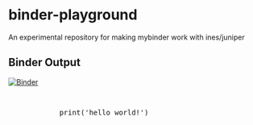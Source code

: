 # binder-playground
An experimental repository for making mybinder work with ines/juniper

## Binder Output

[![Binder](https://mybinder.org/badge_logo.svg)](https://mybinder.org/v2/gh/10-zin/binder-playground/HEAD)

<html>
    <head>
        <title>Your website</title>
    </head>
    <body>
        <pre>
        <pre data-executable>
            print('hello world!')
        </pre>
        <script src="juniper.min.js"></script>
       <script>new Juniper({ repo: 'ines/juniper' })</script>
    </body>
</html>